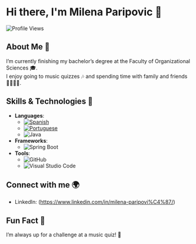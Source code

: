 # Hi there, I'm **Milena Paripovic** 👋

![Profile Views](https://komarev.com/ghpvc/?username=your-github-username)

## About Me 🌟
I’m currently finishing my bachelor’s degree at the Faculty of Organizational Sciences 🎓.  
I enjoy going to music quizzes 🎶 and spending time with family and friends 👨‍👩‍👧‍👦.  

## Skills & Technologies 🚀
- **Languages**:  
  - [![Spanish](https://img.shields.io/badge/-Spanish-0055A4?style=flat&logo=duolingo&logoColor=ffffff)](https://www.duolingo.com/profile/milenapari14)  
  - [![Portuguese](https://img.shields.io/badge/-Portuguese-0055A4?style=flat&logo=duolingo&logoColor=ffffff)](https://www.duolingo.com/profile/milenapari14)
  - ![Java](https://img.shields.io/badge/-Java-007396?style=flat&logo=java&logoColor=ffffff)  
- **Frameworks**:  
  - ![Spring Boot](https://img.shields.io/badge/-Spring%20Boot-6DB33F?style=flat&logo=springboot&logoColor=ffffff)  
- **Tools**:  
  - ![GitHub](https://img.shields.io/badge/-GitHub-181717?style=flat&logo=github&logoColor=ffffff)  
  - ![Visual Studio Code](https://img.shields.io/badge/-VS%20Code-0078D4?style=flat&logo=visualstudiocode&logoColor=ffffff)

## Connect with me 🌍
- LinkedIn: (https://www.linkedin.com/in/milena-paripovi%C4%87/)

## Fun Fact 🎉
I’m always up for a challenge at a music quiz! 🎤
